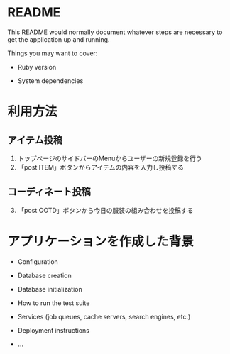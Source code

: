 # README

This README would normally document whatever steps are necessary to get the
application up and running.

Things you may want to cover:

* Ruby version

* System dependencies
# 利用方法
## アイテム投稿
1. トップページのサイドバーのMenuからユーザーの新規登録を行う
2. 「post ITEM」ボタンからアイテムの内容を入力し投稿する
## コーディネート投稿
3. 「post OOTD」ボタンから今日の服装の組み合わせを投稿する
# アプリケーションを作成した背景

* Configuration

* Database creation

* Database initialization

* How to run the test suite

* Services (job queues, cache servers, search engines, etc.)

* Deployment instructions

* ...
